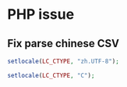 # PHP issue

## Fix parse chinese CSV

```php
setlocale(LC_CTYPE, "zh.UTF-8");
```

```php
setlocale(LC_CTYPE, "C");
```
